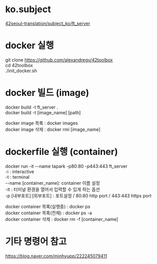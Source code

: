 # ko.subject
[42seoul-translation/subject_ko/ft_server](https://github.com/42seoul-translation/subject_ko/pull/13/commits/aa01a2795453eea170e15fa9bb44d6e91fc4d842#diff-9227e4448d114339cc06feadc443c20d682bc720dde83b232edd33eeb942dbda)

# docker 실행
git clone https://github.com/alexandregv/42toolbox  
cd 42toolbox  
./init_docker.sh  

# docker 빌드 (image)
docker build -t ft_server .  
docker build -t [image_name] [path]    
  
docker image 목록 : docker images  
docker image 삭제 : docker rmi [image_name]  

# dockerfile 실행 (container)
docker run -it --name tapark -p80:80 -p443:443 ft_server  
-i : interactive  
-t : terminal  
--name [container_name]: container 이름 설정  
-it : 터미널 환경을 열어서 입력할 수 있게 하는 옵션  
-p [내부포트]:[외부포트] : 포트설정 / 80:80 http port / 443:443 https port  
  
docker container 목록(실행중) : docker ps  
docker container 목록(전체) : docker ps -a  
docker container 삭제 : docker rm -f [container_name]  

# 기타 명령어 참고
https://blog.naver.com/minhyupp/222245079411  

